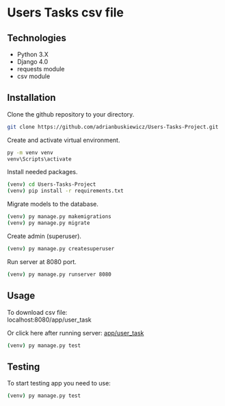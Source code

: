 # Users Tasks csv file

## Technologies
* Python 3.X
* Django 4.0
* requests module
* csv module


## Installation

Clone the github repository to your directory.

```bash
git clone https://github.com/adrianbuskiewicz/Users-Tasks-Project.git
```

Create and activate virtual environment.

```bash
py -m venv venv
venv\Scripts\activate
```

Install needed packages.

```bash
(venv) cd Users-Tasks-Project
(venv) pip install -r requirements.txt
```

Migrate models to the database.

```bash
(venv) py manage.py makemigrations
(venv) py manage.py migrate
```

Create admin (superuser).

```bash
(venv) py manage.py createsuperuser
```

Run server at 8080 port.

```bash
(venv) py manage.py runserver 8080
```

## Usage


To download csv file:
\
localhost:8080/app/user_task

Or click here after running server: [app/user_task](http://localhost:8080/app/user_task)

```bash
(venv) py manage.py test
```


## Testing

To start testing app you need to use:

```bash
(venv) py manage.py test
```
